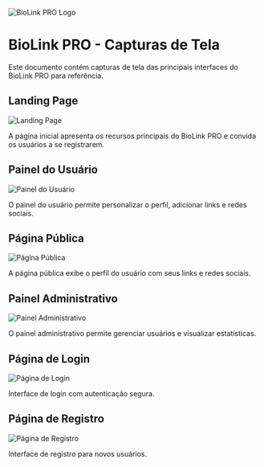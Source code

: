 ![BioLink PRO Logo](../assets/screenshots/logo.png)

# BioLink PRO - Capturas de Tela

Este documento contém capturas de tela das principais interfaces do BioLink PRO para referência.

## Landing Page

![Landing Page](../assets/screenshots/landing-page.png)

A página inicial apresenta os recursos principais do BioLink PRO e convida os usuários a se registrarem.

## Painel do Usuário

![Painel do Usuário](../assets/screenshots/dashboard.png)

O painel do usuário permite personalizar o perfil, adicionar links e redes sociais.

## Página Pública

![Página Pública](../assets/screenshots/public-page.png)

A página pública exibe o perfil do usuário com seus links e redes sociais.

## Painel Administrativo

![Painel Administrativo](../assets/screenshots/admin-panel.png)

O painel administrativo permite gerenciar usuários e visualizar estatísticas.

## Página de Login

![Página de Login](../assets/screenshots/login-page.png)

Interface de login com autenticação segura.

## Página de Registro

![Página de Registro](../assets/screenshots/register-page.png)

Interface de registro para novos usuários.
